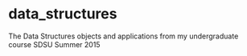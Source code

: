 # data_structures
The Data Structures objects and applications from my undergraduate course
SDSU Summer 2015
